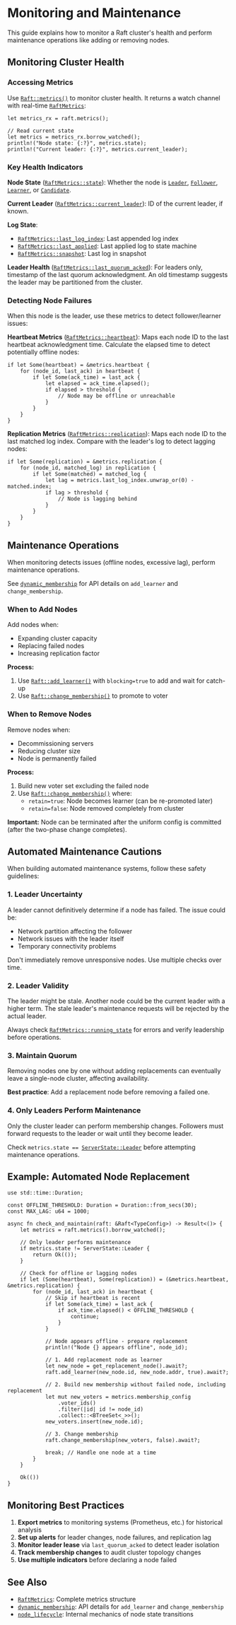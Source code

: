 # Monitoring and Maintenance

This guide explains how to monitor a Raft cluster's health and perform maintenance operations like adding or removing nodes.

## Monitoring Cluster Health

### Accessing Metrics

Use [`Raft::metrics()`] to monitor cluster health. It returns a watch channel with real-time [`RaftMetrics`]:

```ignore
let metrics_rx = raft.metrics();

// Read current state
let metrics = metrics_rx.borrow_watched();
println!("Node state: {:?}", metrics.state);
println!("Current leader: {:?}", metrics.current_leader);
```

### Key Health Indicators

**Node State** ([`RaftMetrics::state`]): Whether the node is [`Leader`], [`Follower`], [`Learner`], or [`Candidate`].

**Current Leader** ([`RaftMetrics::current_leader`]): ID of the current leader, if known.

**Log State**:
- [`RaftMetrics::last_log_index`]: Last appended log index
- [`RaftMetrics::last_applied`]: Last applied log to state machine
- [`RaftMetrics::snapshot`]: Last log in snapshot

**Leader Health** ([`RaftMetrics::last_quorum_acked`]): For leaders only, timestamp of the last quorum acknowledgment. An old timestamp suggests the leader may be partitioned from the cluster.

[`Leader`]: `crate::core::ServerState::Leader`
[`Follower`]: `crate::core::ServerState::Follower`
[`Learner`]: `crate::core::ServerState::Learner`
[`Candidate`]: `crate::core::ServerState::Candidate`

### Detecting Node Failures

When this node is the leader, use these metrics to detect follower/learner issues:

**Heartbeat Metrics** ([`RaftMetrics::heartbeat`]): Maps each node ID to the last heartbeat acknowledgment time. Calculate the elapsed time to detect potentially offline nodes:

```ignore
if let Some(heartbeat) = &metrics.heartbeat {
    for (node_id, last_ack) in heartbeat {
        if let Some(ack_time) = last_ack {
            let elapsed = ack_time.elapsed();
            if elapsed > threshold {
                // Node may be offline or unreachable
            }
        }
    }
}
```

**Replication Metrics** ([`RaftMetrics::replication`]): Maps each node ID to the last matched log index. Compare with the leader's log to detect lagging nodes:

```ignore
if let Some(replication) = &metrics.replication {
    for (node_id, matched_log) in replication {
        if let Some(matched) = matched_log {
            let lag = metrics.last_log_index.unwrap_or(0) - matched.index;
            if lag > threshold {
                // Node is lagging behind
            }
        }
    }
}
```

## Maintenance Operations

When monitoring detects issues (offline nodes, excessive lag), perform maintenance operations.

See [`dynamic_membership`] for API details on `add_learner` and `change_membership`.

### When to Add Nodes

Add nodes when:
- Expanding cluster capacity
- Replacing failed nodes
- Increasing replication factor

**Process:**
1. Use [`Raft::add_learner()`] with `blocking=true` to add and wait for catch-up
2. Use [`Raft::change_membership()`] to promote to voter

### When to Remove Nodes

Remove nodes when:
- Decommissioning servers
- Reducing cluster size
- Node is permanently failed

**Process:**
1. Build new voter set excluding the failed node
2. Use [`Raft::change_membership()`] where:
   - `retain=true`: Node becomes learner (can be re-promoted later)
   - `retain=false`: Node removed completely from cluster

**Important:** Node can be terminated after the uniform config is committed (after the two-phase change completes).

## Automated Maintenance Cautions

When building automated maintenance systems, follow these safety guidelines:

### 1. Leader Uncertainty

A leader cannot definitively determine if a node has failed. The issue could be:
- Network partition affecting the follower
- Network issues with the leader itself
- Temporary connectivity problems

Don't immediately remove unresponsive nodes. Use multiple checks over time.

### 2. Leader Validity

The leader might be stale. Another node could be the current leader with a higher term. The stale leader's maintenance requests will be rejected by the actual leader.

Always check [`RaftMetrics::running_state`] for errors and verify leadership before operations.

### 3. Maintain Quorum

Removing nodes one by one without adding replacements can eventually leave a single-node cluster, affecting availability.

**Best practice**: Add a replacement node before removing a failed one.

### 4. Only Leaders Perform Maintenance

Only the cluster leader can perform membership changes. Followers must forward requests to the leader or wait until they become leader.

Check `metrics.state == `[`ServerState::Leader`] before attempting maintenance operations.

[`ServerState::Leader`]: `crate::core::ServerState::Leader`

## Example: Automated Node Replacement

```ignore
use std::time::Duration;

const OFFLINE_THRESHOLD: Duration = Duration::from_secs(30);
const MAX_LAG: u64 = 1000;

async fn check_and_maintain(raft: &Raft<TypeConfig>) -> Result<()> {
    let metrics = raft.metrics().borrow_watched();

    // Only leader performs maintenance
    if metrics.state != ServerState::Leader {
        return Ok(());
    }

    // Check for offline or lagging nodes
    if let (Some(heartbeat), Some(replication)) = (&metrics.heartbeat, &metrics.replication) {
        for (node_id, last_ack) in heartbeat {
            // Skip if heartbeat is recent
            if let Some(ack_time) = last_ack {
                if ack_time.elapsed() < OFFLINE_THRESHOLD {
                    continue;
                }
            }

            // Node appears offline - prepare replacement
            println!("Node {} appears offline", node_id);

            // 1. Add replacement node as learner
            let new_node = get_replacement_node().await?;
            raft.add_learner(new_node.id, new_node.addr, true).await?;

            // 2. Build new membership without failed node, including replacement
            let mut new_voters = metrics.membership_config
                .voter_ids()
                .filter(|id| id != node_id)
                .collect::<BTreeSet<_>>();
            new_voters.insert(new_node.id);

            // 3. Change membership
            raft.change_membership(new_voters, false).await?;

            break; // Handle one node at a time
        }
    }

    Ok(())
}
```

## Monitoring Best Practices

1. **Export metrics** to monitoring systems (Prometheus, etc.) for historical analysis
2. **Set up alerts** for leader changes, node failures, and replication lag
3. **Monitor leader lease** via `last_quorum_acked` to detect leader isolation
4. **Track membership changes** to audit cluster topology changes
5. **Use multiple indicators** before declaring a node failed

## See Also

- [`RaftMetrics`]: Complete metrics structure
- [`dynamic_membership`]: API details for `add_learner` and `change_membership`
- [`node_lifecycle`]: Internal mechanics of node state transitions

[`Raft::metrics()`]: `crate::Raft::metrics`
[`Raft::add_learner()`]: `crate::Raft::add_learner`
[`Raft::change_membership()`]: `crate::Raft::change_membership`
[`RaftMetrics`]: `crate::metrics::RaftMetrics`
[`RaftMetrics::state`]: `crate::metrics::RaftMetrics::state`
[`RaftMetrics::current_leader`]: `crate::metrics::RaftMetrics::current_leader`
[`RaftMetrics::last_log_index`]: `crate::metrics::RaftMetrics::last_log_index`
[`RaftMetrics::last_applied`]: `crate::metrics::RaftMetrics::last_applied`
[`RaftMetrics::snapshot`]: `crate::metrics::RaftMetrics::snapshot`
[`RaftMetrics::last_quorum_acked`]: `crate::metrics::RaftMetrics::last_quorum_acked`
[`RaftMetrics::heartbeat`]: `crate::metrics::RaftMetrics::heartbeat`
[`RaftMetrics::replication`]: `crate::metrics::RaftMetrics::replication`
[`RaftMetrics::running_state`]: `crate::metrics::RaftMetrics::running_state`
[`dynamic_membership`]: `crate::docs::cluster_control::dynamic_membership`
[`node_lifecycle`]: `crate::docs::cluster_control::node_lifecycle`
